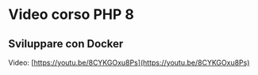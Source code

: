 # Video corso PHP 8

## Sviluppare con Docker

Video: [https://youtu.be/8CYKGOxu8Ps](https://youtu.be/8CYKGOxu8Ps)
